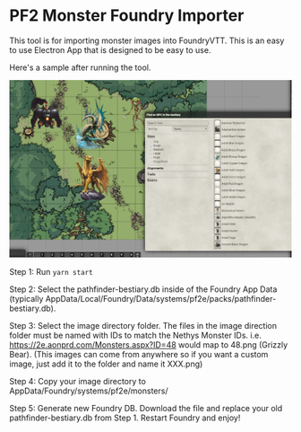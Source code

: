 # PF2 Monster Foundry Importer

This tool is for importing monster images into FoundryVTT. This is an easy to use Electron App that is designed to be easy to use.

Here's a sample after running the tool.

![Sample Image](sample.png)

Step 1: Run `yarn start`

Step 2: Select the pathfinder-bestiary.db inside of the Foundry App Data (typically AppData/Local/Foundry/Data/systems/pf2e/packs/pathfinder-bestiary.db).

Step 3: Select the image directory folder. The files in the image direction folder must be named with IDs to match the Nethys Monster IDs. i.e. https://2e.aonprd.com/Monsters.aspx?ID=48 would map to 48.png (Grizzly Bear). (This images can come from anywhere so if you want a custom image, just add it to the folder and name it XXX.png)

Step 4: Copy your image directory to AppData/Foundry/systems/pf2e/monsters/

Step 5: Generate new Foundry DB. Download the file and replace your old pathfinder-bestiary.db from Step 1. Restart Foundry and enjoy!
